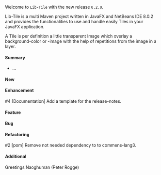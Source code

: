 Welcome to `Lib-Tile` with the new release `0.2.0`.

Lib-Tile is a multi Maven project written in JavaFX and NetBeans IDE 8.0.2 and 
provides the functionalities to use and handle easily Tiles in your JavaFX 
application.

A Tile is per definition a little transparent Image which overlay a 
background-color or -image with the help of repetitions from the image in a 
layer.



#### Summary
* ...



#### New



#### Enhancement
#4 [Documentation] Add a template for the release-notes.



#### Feature



#### Bug



#### Refactoring
#2 [pom] Remove not needed dependency to to commens-lang3.



#### Additional



Greetings
Naoghuman (Peter Rogge)



[//]: # (Issues which will be integrated in this release)



[//]: # (Links)
